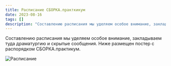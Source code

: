 ```yaml
---
title: Расписание СБОРКА.практкикум
date: 2023-08-16
tags: []
description: "Составлению расписания мы уделяем особое внимание, закладываем туда драматургию и скрытые сообщения&nbsp;..."
---
```


Составлению расписания мы уделяем особое внимание, закладываем туда драматургию и скрытые сообщения.
Ниже размещен постер с распорядком СБОРКА.практикум.

![Расписание](/media/schedule.jpg)

